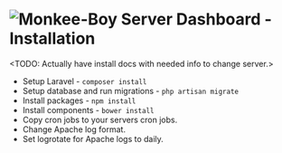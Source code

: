 ![Monkee-Boy](https://dujrsrsgsd3nh.cloudfront.net/img/emoticons/113009/mboy-1403710932.jpg) Server Dashboard - Installation
===========

<TODO: Actually have install docs with needed info to change server.>

* Setup Laravel - `composer install`
* Setup database and run migrations - `php artisan migrate`
* Install packages - `npm install`
* Install components - `bower install`
* Copy cron jobs to your servers cron jobs.
* Change Apache log format.
* Set logrotate for Apache logs to daily.
